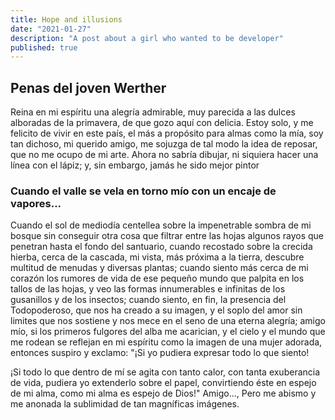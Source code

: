 ```yaml
---
title: Hope and illusions
date: "2021-01-27"
description: "A post about a girl who wanted to be developer"
published: true
---
```


## Penas del joven Werther

Reina en mi espíritu una alegría admirable, muy parecida a las dulces alboradas de la primavera, de que gozo aquí con delicia. Estoy solo, y me felicito de vivir en este país, el más a propósito para almas como la mía, soy tan dichoso, mi querido amigo, me sojuzga de tal modo la idea de reposar, que no me ocupo de mi arte. Ahora no sabría dibujar, ni siquiera hacer una línea con el lápiz; y, sin embargo, jamás he sido mejor pintor

### Cuando el valle se vela en torno mío con un encaje de vapores...

Cuando el sol de mediodía centellea sobre la impenetrable sombra de mi bosque sin conseguir otra cosa que filtrar entre las hojas algunos rayos que penetran hasta el fondo del santuario, cuando recostado sobre la crecida hierba, cerca de la cascada, mi vista, más próxima a la tierra, descubre multitud de menudas y diversas plantas; cuando siento más cerca de mi corazón los rumores de vida de ese pequeño mundo que palpita en los tallos de las hojas, y veo las formas innumerables e infinitas de los gusanillos y de los insectos; cuando siento, en fin, la presencia del Todopoderoso, que nos ha creado a su imagen, y el soplo del amor sin limites que nos sostiene y nos mece en el seno de una eterna alegría; amigo mío, si los primeros fulgores del alba me acarician, y el cielo y el mundo que me rodean se reflejan en mi espíritu como la imagen de una mujer adorada, entonces suspiro y exclamo: "¡Si yo pudiera expresar todo lo que siento!

¡Si todo lo que dentro de mí se agita con tanto calor, con tanta exuberancia de vida, pudiera yo extenderlo sobre el papel, convirtiendo éste en espejo de mi alma, como mi alma es espejo de Dios!" Amigo..., Pero me abismo y me anonada la sublimidad de tan magníficas imágenes.
